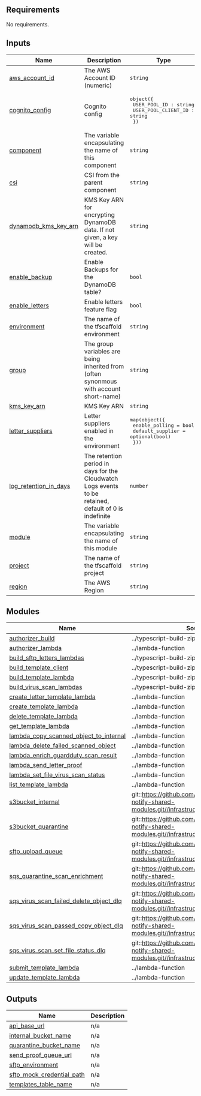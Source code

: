 <!-- BEGIN_TF_DOCS -->
<!-- markdownlint-disable -->
<!-- vale off -->

## Requirements

No requirements.
## Inputs

| Name | Description | Type | Default | Required |
|------|-------------|------|---------|:--------:|
| <a name="input_aws_account_id"></a> [aws\_account\_id](#input\_aws\_account\_id) | The AWS Account ID (numeric) | `string` | n/a | yes |
| <a name="input_cognito_config"></a> [cognito\_config](#input\_cognito\_config) | Cognito config | <pre>object({<br/>    USER_POOL_ID : string,<br/>    USER_POOL_CLIENT_ID : string<br/>  })</pre> | n/a | yes |
| <a name="input_component"></a> [component](#input\_component) | The variable encapsulating the name of this component | `string` | n/a | yes |
| <a name="input_csi"></a> [csi](#input\_csi) | CSI from the parent component | `string` | n/a | yes |
| <a name="input_dynamodb_kms_key_arn"></a> [dynamodb\_kms\_key\_arn](#input\_dynamodb\_kms\_key\_arn) | KMS Key ARN for encrypting DynamoDB data. If not given, a key will be created. | `string` | `""` | no |
| <a name="input_enable_backup"></a> [enable\_backup](#input\_enable\_backup) | Enable Backups for the DynamoDB table? | `bool` | `true` | no |
| <a name="input_enable_letters"></a> [enable\_letters](#input\_enable\_letters) | Enable letters feature flag | `bool` | n/a | yes |
| <a name="input_environment"></a> [environment](#input\_environment) | The name of the tfscaffold environment | `string` | n/a | yes |
| <a name="input_group"></a> [group](#input\_group) | The group variables are being inherited from (often synonmous with account short-name) | `string` | n/a | yes |
| <a name="input_kms_key_arn"></a> [kms\_key\_arn](#input\_kms\_key\_arn) | KMS Key ARN | `string` | n/a | yes |
| <a name="input_letter_suppliers"></a> [letter\_suppliers](#input\_letter\_suppliers) | Letter suppliers enabled in the environment | <pre>map(object({<br/>    enable_polling   = bool<br/>    default_supplier = optional(bool)<br/>  }))</pre> | n/a | yes |
| <a name="input_log_retention_in_days"></a> [log\_retention\_in\_days](#input\_log\_retention\_in\_days) | The retention period in days for the Cloudwatch Logs events to be retained, default of 0 is indefinite | `number` | `0` | no |
| <a name="input_module"></a> [module](#input\_module) | The variable encapsulating the name of this module | `string` | `"api"` | no |
| <a name="input_project"></a> [project](#input\_project) | The name of the tfscaffold project | `string` | n/a | yes |
| <a name="input_region"></a> [region](#input\_region) | The AWS Region | `string` | n/a | yes |
## Modules

| Name | Source | Version |
|------|--------|---------|
| <a name="module_authorizer_build"></a> [authorizer\_build](#module\_authorizer\_build) | ../typescript-build-zip | n/a |
| <a name="module_authorizer_lambda"></a> [authorizer\_lambda](#module\_authorizer\_lambda) | ../lambda-function | n/a |
| <a name="module_build_sftp_letters_lambdas"></a> [build\_sftp\_letters\_lambdas](#module\_build\_sftp\_letters\_lambdas) | ../typescript-build-zip | n/a |
| <a name="module_build_template_client"></a> [build\_template\_client](#module\_build\_template\_client) | ../typescript-build-zip | n/a |
| <a name="module_build_template_lambda"></a> [build\_template\_lambda](#module\_build\_template\_lambda) | ../typescript-build-zip | n/a |
| <a name="module_build_virus_scan_lambdas"></a> [build\_virus\_scan\_lambdas](#module\_build\_virus\_scan\_lambdas) | ../typescript-build-zip | n/a |
| <a name="module_create_letter_template_lambda"></a> [create\_letter\_template\_lambda](#module\_create\_letter\_template\_lambda) | ../lambda-function | n/a |
| <a name="module_create_template_lambda"></a> [create\_template\_lambda](#module\_create\_template\_lambda) | ../lambda-function | n/a |
| <a name="module_delete_template_lambda"></a> [delete\_template\_lambda](#module\_delete\_template\_lambda) | ../lambda-function | n/a |
| <a name="module_get_template_lambda"></a> [get\_template\_lambda](#module\_get\_template\_lambda) | ../lambda-function | n/a |
| <a name="module_lambda_copy_scanned_object_to_internal"></a> [lambda\_copy\_scanned\_object\_to\_internal](#module\_lambda\_copy\_scanned\_object\_to\_internal) | ../lambda-function | n/a |
| <a name="module_lambda_delete_failed_scanned_object"></a> [lambda\_delete\_failed\_scanned\_object](#module\_lambda\_delete\_failed\_scanned\_object) | ../lambda-function | n/a |
| <a name="module_lambda_enrich_guardduty_scan_result"></a> [lambda\_enrich\_guardduty\_scan\_result](#module\_lambda\_enrich\_guardduty\_scan\_result) | ../lambda-function | n/a |
| <a name="module_lambda_send_letter_proof"></a> [lambda\_send\_letter\_proof](#module\_lambda\_send\_letter\_proof) | ../lambda-function | n/a |
| <a name="module_lambda_set_file_virus_scan_status"></a> [lambda\_set\_file\_virus\_scan\_status](#module\_lambda\_set\_file\_virus\_scan\_status) | ../lambda-function | n/a |
| <a name="module_list_template_lambda"></a> [list\_template\_lambda](#module\_list\_template\_lambda) | ../lambda-function | n/a |
| <a name="module_s3bucket_internal"></a> [s3bucket\_internal](#module\_s3bucket\_internal) | git::https://github.com/NHSDigital/nhs-notify-shared-modules.git//infrastructure/modules/s3bucket | v1.0.8 |
| <a name="module_s3bucket_quarantine"></a> [s3bucket\_quarantine](#module\_s3bucket\_quarantine) | git::https://github.com/NHSDigital/nhs-notify-shared-modules.git//infrastructure/modules/s3bucket | v1.0.8 |
| <a name="module_sftp_upload_queue"></a> [sftp\_upload\_queue](#module\_sftp\_upload\_queue) | git::https://github.com/NHSDigital/nhs-notify-shared-modules.git//infrastructure/modules/sqs | v2.0.1 |
| <a name="module_sqs_quarantine_scan_enrichment"></a> [sqs\_quarantine\_scan\_enrichment](#module\_sqs\_quarantine\_scan\_enrichment) | git::https://github.com/NHSDigital/nhs-notify-shared-modules.git//infrastructure/modules/sqs | v2.0.1 |
| <a name="module_sqs_virus_scan_failed_delete_object_dlq"></a> [sqs\_virus\_scan\_failed\_delete\_object\_dlq](#module\_sqs\_virus\_scan\_failed\_delete\_object\_dlq) | git::https://github.com/NHSDigital/nhs-notify-shared-modules.git//infrastructure/modules/sqs | v2.0.1 |
| <a name="module_sqs_virus_scan_passed_copy_object_dlq"></a> [sqs\_virus\_scan\_passed\_copy\_object\_dlq](#module\_sqs\_virus\_scan\_passed\_copy\_object\_dlq) | git::https://github.com/NHSDigital/nhs-notify-shared-modules.git//infrastructure/modules/sqs | v2.0.1 |
| <a name="module_sqs_virus_scan_set_file_status_dlq"></a> [sqs\_virus\_scan\_set\_file\_status\_dlq](#module\_sqs\_virus\_scan\_set\_file\_status\_dlq) | git::https://github.com/NHSDigital/nhs-notify-shared-modules.git//infrastructure/modules/sqs | v2.0.1 |
| <a name="module_submit_template_lambda"></a> [submit\_template\_lambda](#module\_submit\_template\_lambda) | ../lambda-function | n/a |
| <a name="module_update_template_lambda"></a> [update\_template\_lambda](#module\_update\_template\_lambda) | ../lambda-function | n/a |
## Outputs

| Name | Description |
|------|-------------|
| <a name="output_api_base_url"></a> [api\_base\_url](#output\_api\_base\_url) | n/a |
| <a name="output_internal_bucket_name"></a> [internal\_bucket\_name](#output\_internal\_bucket\_name) | n/a |
| <a name="output_quarantine_bucket_name"></a> [quarantine\_bucket\_name](#output\_quarantine\_bucket\_name) | n/a |
| <a name="output_send_proof_queue_url"></a> [send\_proof\_queue\_url](#output\_send\_proof\_queue\_url) | n/a |
| <a name="output_sftp_environment"></a> [sftp\_environment](#output\_sftp\_environment) | n/a |
| <a name="output_sftp_mock_credential_path"></a> [sftp\_mock\_credential\_path](#output\_sftp\_mock\_credential\_path) | n/a |
| <a name="output_templates_table_name"></a> [templates\_table\_name](#output\_templates\_table\_name) | n/a |
<!-- vale on -->
<!-- markdownlint-enable -->
<!-- END_TF_DOCS -->
